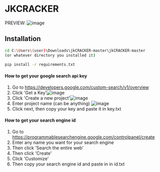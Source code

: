 # JKCRACKER

PREVIEW:
![image](https://github.com/aspxcts/jkCRACKER/assets/74156205/2242d3af-ba32-4042-8df2-4292090698c3)

## Installation



```bash
cd C:\Users\(user)\Downloads\jkCRACKER-master\jkCRACKER-master
(or whatever directory you installed it)
```
```bash
pip install -r requirements.txt
```
#### How to get your google search api key
1. Go to https://developers.google.com/custom-search/v1/overview
2. Click 'Get a Key'![image](https://github.com/aspxcts/jkCRACKER/assets/74156205/cd6a94a3-6d48-48b1-8f72-93a7a9e58e4b)
3. Click 'Create a new project'![image](https://github.com/aspxcts/jkCRACKER/assets/74156205/6d2c166a-9fc5-4cc5-a0c2-3e07962d3ca9)
4. Enter project name (can be anything) ![image](https://github.com/aspxcts/jkCRACKER/assets/74156205/1241976c-1972-4afa-b598-f8c87e4263a8)
5. Click next, then copy your key and paste it in key.txt

#### How to get your search engine id
1. Go to https://programmablesearchengine.google.com/controlpanel/create
2. Enter any name you want for your search engine
3. Then click 'Search the entire web'
4. Then click 'Create'
5. Click 'Customize'
6. Then copy your search engine id and paste in in id.txt
